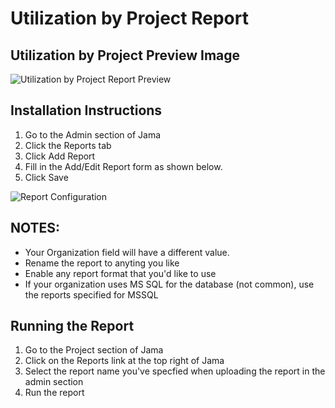# Utilization by Project Report

## Utilization by Project Preview Image
![Utilization by Project Report Preview](https://github.com/jamasoftware-ps/Community-Reports/blob/master/Utilization%20By%20Project%20Report/Utilization%20By%20Project%20Report%208.x/Utilization%20By%20Project%20Preview.png)

## Installation Instructions
1. Go to the Admin section of Jama
2. Click the Reports tab
3. Click Add Report
4. Fill in the Add/Edit Report form as shown below.
5. Click Save

![Report Configuration](https://github.com/jamasoftware-ps/Community-Reports/blob/master/Utilization%20By%20Project%20Report/Utilization%20By%20Project%20Report%208.x/Utilization%20By%20Project%20Setup_MySQL.png)

## NOTES: 
- Your Organization field will have a different value.  
- Rename the report to anyting you like
- Enable any report format that you'd like to use
- If your organization uses MS SQL for the database (not common), use the reports specified for MSSQL

## Running the Report
1. Go to the Project section of Jama
2. Click on the Reports link at the top right of Jama
3. Select the report name you've specfied when uploading the report in the admin section 
4. Run the report
